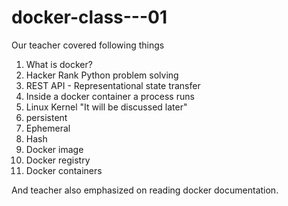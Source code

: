 # docker-class---01

Our teacher covered following things

1. What is docker?
2. Hacker Rank Python problem solving
3. REST API - Representational state transfer
4. Inside a docker container a process runs
5. Linux Kernel "It will be discussed later"
6. persistent
7. Ephemeral
8. Hash
9. Docker image
10. Docker registry
11. Docker containers

And teacher also emphasized on reading docker documentation.
